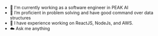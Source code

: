 - 🔭 I'm currently working as a software engineer in PEAK AI
- 🌱 I’m proficient in problem solving and have good command over data structures
- 👯 I have experience working on ReactJS, NodeJs, and AWS. 
- :cloud: Ask me anything
